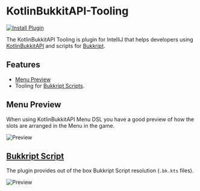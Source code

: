 # KotlinBukkitAPI-Tooling

[![Install Plugin](https://img.shields.io/jetbrains/plugin/v/14913)](https://plugins.jetbrains.com/plugin/14913-kotlinbukkitapi-tooling/)

The KotlinBukkitAPI Tooling is plugin for IntelliJ that helps developers using [KotlinBukkitAPI](https://github.com/DevSrSouza/KotlinBukkitAPI) and scripts for [Bukkript](https://github.com/DevSrSouza/Bukkript).

## Features

- [Menu Preview](#Menu-Preview)
- Tooling for [Bukkript Scripts](#Bukkript-Script).

## Menu Preview

When using KotlinBukkitAPI Menu DSL you have a good preview of how the slots are arranged in the Menu in the game.

![Preview](https://i.imgur.com/9MzzAzs.gif)

## [Bukkript Script](https://github.com/DevSrSouza/Bukkript/)

The plugin provides out of the box Bukkript Script resolution (`.bk.kts` files).

![Preview](https://i.imgur.com/exlwVUs.gif)